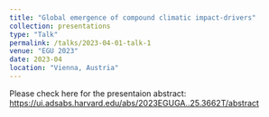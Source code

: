 ```yaml
---
title: "Global emergence of compound climatic impact-drivers"
collection: presentations
type: "Talk"
permalink: /talks/2023-04-01-talk-1
venue: "EGU 2023"
date: 2023-04
location: "Vienna, Austria"
---
```


Please check here for the presentaion abstract: https://ui.adsabs.harvard.edu/abs/2023EGUGA..25.3662T/abstract

